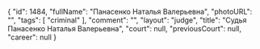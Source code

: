 {
    "id": 1484,
    "fullName": "Панасенко Наталья Валерьевна",
    "photoURL": "",
    "tags": [
        "criminal"
    ],
    "comment": "",
    "layout": "judge",
    "title": "Судья Панасенко Наталья Валерьевна",
    "court": null,
    "previousCourt": null,
    "career": null
}